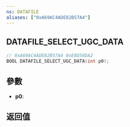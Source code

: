 ```yaml
---
ns: DATAFILE
aliases: ["0xA69AC4ADE82B57A4"]
---
```

## DATAFILE_SELECT_UGC_DATA

```c
// 0xA69AC4ADE82B57A4 0xE8D56DA2
BOOL DATAFILE_SELECT_UGC_DATA(int p0);
```

## 參數
* **p0**: 

## 返回值
